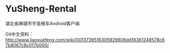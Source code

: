 # YuSheng-Rental
湖北省麻城市宇圣租车Android客户端

Git中文资料：http://www.liaoxuefeng.com/wiki/0013739516305929606dd18361248578c67b8067c8c017b000/
